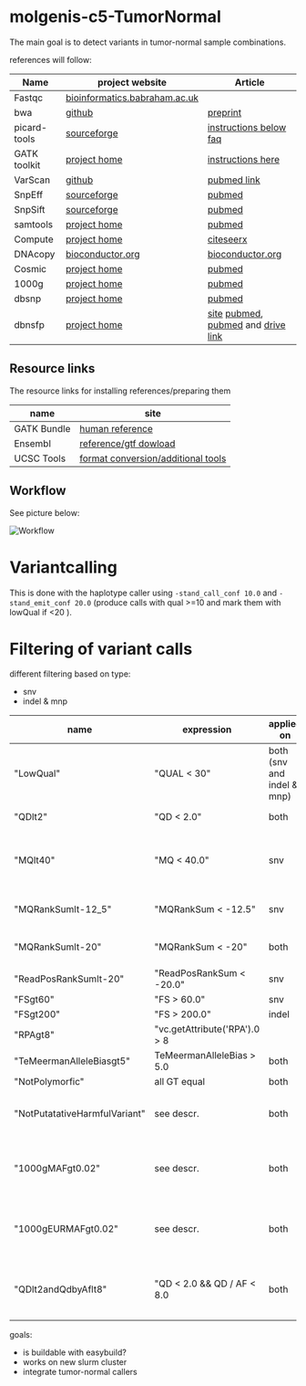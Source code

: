 # molgenis-c5-TumorNormal
The main goal is to detect variants in tumor-normal sample combinations.

references will follow:

| Name         | project website                                                                            | Article          |
| ------------ | ------------------------------------------------------------------------------------------ | ---------------- |
| Fastqc       | [bioinformatics.babraham.ac.uk](http://www.bioinformatics.babraham.ac.uk/projects/fastqc/) | |
| bwa          | [github](https://github.com/lh3/bwa)                                                       | [preprint](http://arxiv.org/abs/1303.3997) |
| picard-tools | [sourceforge](http://picard.sourceforge.net/)                                              | [instructions below faq](http://picard.sourceforge.net/) |
| GATK toolkit | [project home](http://www.broadinstitute.org/gatk/)                                        | [instructions here](https://www.broadinstitute.org/gatk/about/citing-gatk) |
| VarScan      | [github](http://dkoboldt.github.io/varscan/)                                               | [pubmed link](http://www.ncbi.nlm.nih.gov/pubmed/22300766) |
| SnpEff       | [sourceforge](http://snpeff.sourceforge.net/index.html)                                    |[pubmed](http://www.ncbi.nlm.nih.gov/pubmed/22728672)|
| SnpSift      | [sourceforge](http://snpeff.sourceforge.net/index.html)                                    |[pubmed](http://www.ncbi.nlm.nih.gov/pubmed/22435069)|
| samtools     | [project home](http://www.htslib.org/)                                                     |[pubmed](http://www.ncbi.nlm.nih.gov/pubmed/19505943)|
| Compute      | [project home](http://www.molgenis.org/wiki/ComputeStart)                                  |[citeseerx](http://citeseerx.ist.psu.edu/viewdoc/summary?doi=10.1.1.415.9799)|
| DNAcopy      | [bioconductor.org](http://www.bioconductor.org/packages/release/bioc/html/DNAcopy.html)    |[bioconductor.org](http://www.bioconductor.org/packages/release/bioc/vignettes/DNAcopy/inst/doc/DNAcopy.pdf)|
| Cosmic       | [project home](http://cancer.sanger.ac.uk/cosmic)                                          |[pubmed](http://www.ncbi.nlm.nih.gov/pubmed/25355519) |
| 1000g        | [project home](http://www.1000genomes.org/)                                                |[pubmed](http://www.ncbi.nlm.nih.gov/pubmed/23128226)|
| dbsnp        | [project home](http://www.ncbi.nlm.nih.gov/snp/)                                           |[pubmed](http://www.ncbi.nlm.nih.gov/pubmed/11125122)|
| dbnsfp       | [project home](https://sites.google.com/site/jpopgen/dbNSFP)                               |[site](https://sites.google.com/site/jpopgen/dbNSFP) [pubmed](http://www.ncbi.nlm.nih.gov/pubmed/21520341), [pubmed](http://www.ncbi.nlm.nih.gov/pubmed/23843252) and [drive link](https://drive.google.com/file/d/0BwXtJxmTWY_td2ZoTXRCQTAySm8/view?usp=sharing)|


Resource links
--------------

The resource links for installing references/preparing them

| name          | site 
| ------------- | ---- 
| GATK Bundle   | [ human reference ](http://gatkforums.broadinstitute.org/discussion/1213/what-s-in-the-resource-bundle-and-how-can-i-get-it)
| Ensembl       | [reference/gtf dowload](http://www.ensembl.org/info/data/ftp/index.html)
| UCSC Tools    | [ format conversion/additional tools ](http://hgdownload.soe.ucsc.edu/admin/exe/)

Workflow
--------

See picture below:

![Workflow](https://cdn.rawgit.com/mmterpstra/molgenis-c5-TumorNormal/devel/img/TumorNormalMin.svg)

Variantcalling
==============
This is done with the haplotype caller using `-stand_call_conf 10.0` and `-stand_emit_conf 20.0` (produce calls with qual >=10 and mark them with lowQual if <20 ).

Filtering of variant calls
==========================
different filtering based on type:
 - snv
 - indel & mnp

| name 		| expression 	| applied on  			| description |
| ---- 		| ---------- 	| ----------- 			| ----------- |
| "LowQual" 	| "QUAL < 30" 	| both (snv and indel & mnp) 	| Filter for the possibility (> 1/1000 or <30 pred scaled) that the variant call is wrong using a bayesian model. |
| "QDlt2"	| "QD < 2.0"	| both 				| Filter for the pred scaled possibility that the variant call is wrong divided by the depth < 2.0 |
| "MQlt40"	| "MQ < 40.0"	| snv				| Filter snv for the pred scaled possibility that a mapping is wrong, capped 60, calculated with secondary hits using the base quality scores at the different positions to call it 0 or higher. Filter for unique mappings. |
| "MQRankSumlt-12_5" | "MQRankSum < -12.5" | snv		| Filter snv for mutations in which the mutation or the reference has difficulties mapping depending on one another. |
| "MQRankSumlt-20" | "MQRankSum < -20" | both                | Filter indel for mutations in which the mutation or the reference has difficulties mapping depending on one another. |
| "ReadPosRankSumlt-20" | "ReadPosRankSum < -20.0"| snv		|	|
| "FSgt60"	| "FS > 60.0"   | snv                           |	|
| "FSgt200"	| "FS > 200.0"   | indel                        |	|
| "RPAgt8" 	| "vc.getAttribute('RPA').0 > 8||vc.getAttribute('RPA').1 > 8||vc.getAttribute('RPA').2 > 8" | both |	|
| "TeMeermanAlleleBiasgt5" | TeMeermanAlleleBias > 5.0 | both	| never filters anything -> legency artifact|
| "NotPolymorfic" | all GT equal | both				|	|
| "NotPutatativeHarmfulVariant" | see descr. | both		| everything that is not fuctional according the [snpeff documentation](http://snpeff.sourceforge.net/SnpEff_manual.html) under 'Effect prediction details' aka: "!((vc.hasAttribute('SNPEFF_IMPACT') && vc.getAttribute('SNPEFF_IMPACT').equals('HIGH'))||(vc.hasAttribute('SNPEFF_EFFECT') && vc.getAttribute('SNPEFF_EFFECT').equals('NON_SYNONYMOUS_CODING'))||(vc.hasAttribute('SNPEFF_EFFECT') && vc.getAttribute('SNPEFF_EFFECT').equals('CODON_CHANGE'))||(vc.hasAttribute('SNPEFF_EFFECT') && vc.getAttribute('SNPEFF_EFFECT').equals('CODON_INSERTION'))||(vc.hasAttribute('SNPEFF_EFFECT') && vc.getAttribute('SNPEFF_EFFECT').equals('CODON_CHANGE_PLUS_CODON_INSERTION'))||(vc.hasAttribute('SNPEFF_EFFECT') && vc.getAttribute('SNPEFF_EFFECT').equals('CODON_DELETION'))||(vc.hasAttribute('SNPEFF_EFFECT') && vc.getAttribute('SNPEFF_EFFECT').equals('CODON_CHANGE_PLUS_CODON_DELETION')))" |
| "1000gMAFgt0.02" | see descr. | both				| entire 1000g phase 1 alelle fequency of 2% aka "(vc.hasAttribute('1000gPhase1Snps.AF') &&(vc.getAttribute('1000gPhase1Snps.AF') > 0.02&&vc.getAttribute('1000gPhase1Snps.AF') < 0.98))" --filterName "1000gMAFgt0.02" |
| "1000gEURMAFgt0.02" | see descr. | both			| european 1000g phase 1 alelle fequency of 2% aka "(vc.hasAttribute('1000gPhase1Snps.EUR_AF') && (vc.getAttribute('1000gPhase1Snps.EUR_AF') > 0.02&&vc.getAttribute('1000gPhase1Snps.EUR_AF') < 0.98))" --filterName "1000gEURMAFgt0.02" |
| "QDlt2andQdbyAflt8" | "QD < 2.0 && QD / AF < 8.0 | both	| having both QD < 2 and QD/ AF < 8 in tekst:the qual divided by depth less then 2 and the qual divided by depth divided by allele frequency less than 8. The second parameter(QDAF is to avoid removing low AF (read like: rare) variant calls from the data...)  |


goals:
  - is buildable with easybuild?
  - works on new slurm cluster
  - integrate tumor-normal callers

